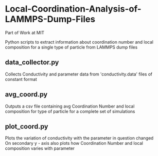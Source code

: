 # Local-Coordination-Analysis-of-LAMMPS-Dump-Files
Part of Work at MIT

Python scripts to extract information about coordination number and local composition for a single type of particle
from LAMMPS dump files

## data_collector.py
Collects Conductivity and parameter data from 'conductivity.data' files of constant format

## avg_coord.py
Outputs a csv file containing avg Coordination Number and local composition for type of particle for a complete set of simulations

## plot_coord.py
Plots the variation of conductivity with the parameter in question changed
On secondary y - axis also plots how Coordination Number and local composition varies with parameter

